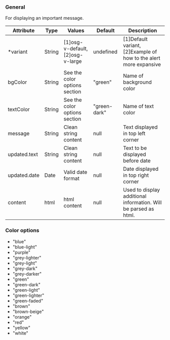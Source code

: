 ### General
For displaying an important message.

| Attribute | Type | Values | Default | Description |
|---|---|---|---|---|
| *variant | String | [1]osg-v-default, [2]osg-v-large | undefined | [1]Default variant, [2]Example of how to the alert more expansive |
| bgColor | String | See the color options section | "green" | Name of background color |
| textColor | String | See the color options section | "green-dark" | Name of text color |
| message | String | Clean string content | null | Text displayed in top left corner |
| updated.text | String | Clean string content | null | Text to be displayed before date |
| updated.date | Date | Valid date format | null | Date displayed in top right corner |
| content | html | html content | null | Used to display additional information. Will be parsed as html. |

### Color options
- "blue"
- "blue-light"
- "purple"
- "grey-lighter"
- "grey-light"
- "grey-dark"
- "grey-darker"
- "green"
- "green-dark"
- "green-light"
- "green-lighter"
- "green-faded"
- "brown"
- "brown-beige"
- "orange"
- "red"
- "yellow"
- "white"
